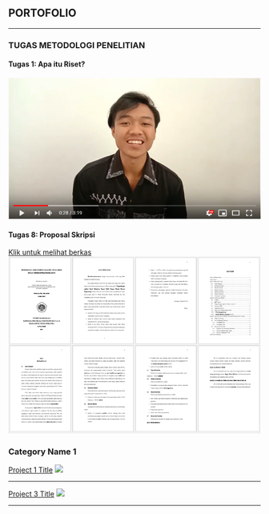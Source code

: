 ## PORTOFOLIO

---

### TUGAS METODOLOGI PENELITIAN

#### Tugas 1: Apa itu Riset?
[![Watch the video](images/ytb-riset-img.png?raw=true)](https://www.youtube.com/watch?v=2CoZmyxdKPA&t)

#### Tugas 8: Proposal Skripsi
[Klik untuk melihat berkas](/pdf/14081017007_DimasSatria_Tugas8.pdf)
<img src="images/preview-tugas8.png?raw=true"/>

### Category Name 1 

[Project 1 Title](/sample_page)
<img src="images/dummy_thumbnail.jpg?raw=true"/>

---
[Project 3 Title](http://example.com/)
<img src="images/dummy_thumbnail.jpg?raw=true"/>

---


